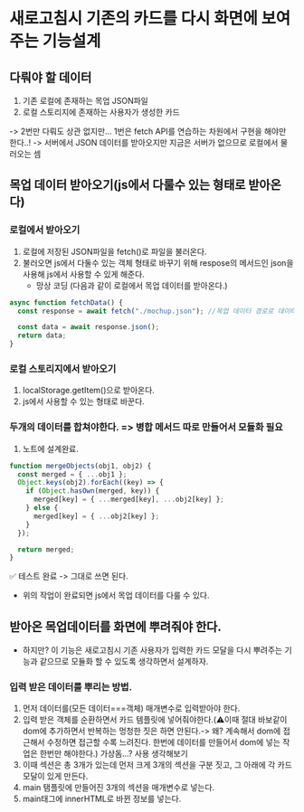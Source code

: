 # 새로고침시 기존의 카드를 다시 화면에 보여주는 기능설계

## 다뤄야 할 데이터

1. 기존 로컬에 존재하는 목업 JSON파일
2. 로컬 스토리지에 존재하는 사용자가 생성한 카드

-> 2번만 다뤄도 상관 없지만... 1번은 fetch API를 연습하는 차원에서 구현을 해야만 한다..!
-> 서버에서 JSON 데이터를 받아오지만 지금은 서버가 없으므로 로컬에서 물러오는 셈

## 목업 데이터 받아오기(js에서 다룰수 있는 형태로 받아온다)

### 로컬에서 받아오기

1. 로컬에 저장된 JSON파일을 fetch()로 파일을 불러온다.
2. 불러오면 js에서 다둘수 있는 객체 형태로 바꾸기 위해 respose의 메서드인 json을 사용해 js에서 사용할 수 있게 해준다.
   - 망상 코딩 (다음과 같이 로컬에서 목업 데이터를 받아온다.)

```javascript
async function fetchData() {
  const response = await fetch("./mochup.json"); //목업 데이터 경로로 데이터 불러온다.

  const data = await response.json();
  return data;
}
```

### 로컬 스토리지에서 받아오기

1. localStorage.getItem()으로 받아온다.
2. js에서 사용할 수 있는 형태로 바꾼다.

### 두개의 데이터를 합쳐야한다. => 병합 메서드 따로 만들어서 모듈화 필요

1. 노트에 설계완료.

```javascript
function mergeObjects(obj1, obj2) {
  const merged = { ...obj1 };
  Object.keys(obj2).forEach((key) => {
    if (Object.hasOwn(merged, key)) {
      merged[key] = { ...merged[key], ...obj2[key] };
    } else {
      merged[key] = { ...obj2[key] };
    }
  });

  return merged;
}
```

✅ 테스트 완료 -> 그대로 쓰면 된다.

- 위의 작업이 완료되면 js에서 목업 데이터를 다룰 수 있다.

## 받아온 목업데이터를 화면에 뿌려줘야 한다.

- 하지만? 이 기능은 새로고침시 기존 사용자가 입력한 카드 모달을 다시 뿌려주는 기능과 같으므로 모듈화 할 수 있도록 생각하면서 설계하자.

### 입력 받은 데이터를 뿌리는 방법.

1. 먼저 데이터를(모든 데이터===객체) 매개변수로 입력받아야 한다.
2. 입력 받은 객체를 순환하면서 카드 템플릿에 넣어줘야한다.(⚠️이때 절대 바보같이 dom에 추가하면서 반복하는 멍청한 짓은 하면 안된다.-> 왜? 계속해서 dom에 접근해서 수정하면 접근할 수록 느려진다. 한번에 데이터를 만들어서 dom에 넣는 작업은 한번만 해야한다.) 가상돔...? 사용 생각해보기
3. 이때 섹션은 총 3개가 있는데 먼저 크게 3개의 섹션을 구분 짓고, 그 아래에 각 카드 모달이 있게 만든다.
4. main 탬플릿에 만들어진 3개의 섹션을 매개변수로 넣는다.
5. main태그에 innerHTML로 바뀐 정보를 넣는다.
